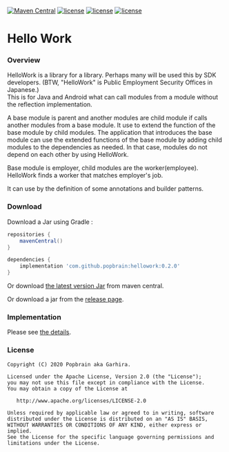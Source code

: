[![Maven Central](https://maven-badges.herokuapp.com/maven-central/com.github.popbrain/hellowork/badge.svg)](https://maven-badges.herokuapp.com/maven-central/com.github.popbrain/hellowork) 
[![license](https://img.shields.io/badge/Java-1.8-brightgreen.svg?style=flat)](https://github.com/popbrain/hellowork)
[![license](https://img.shields.io/badge/Kotlin-1.3.61-brightgreen.svg?style=flat)](https://github.com/popbrain/hellowork)
[![license](https://img.shields.io/badge/license-Apache2.0-green.svg?style=flat)](https://github.com/popbrain/hellowork)

# Hello Work

### Overview
HelloWork is a library for a library. Perhaps many will be used this by SDK developers. (BTW, "HelloWork" is Public Employment Security Offices in Japanese.)<br>
This is for Java and Android what can call modules from a module without the reflection implementation.

A base module is parent and another modules are child module if calls another modules from a base module.
It use to extend the function of the base module by child modules. The application that introduces the base module can use the extended functions of the base module by adding child modules to the dependencies as needed.
In that case, modules do not depend on each other by using HelloWork.

Base module is employer, child modules are the worker(employee).<br>
HelloWork finds a worker that matches employer's job.

It can use by the definition of some annotations and builder patterns.

### Download

Download a Jar using Gradle :

```gradle
repositories {
    mavenCentral()
}

dependencies {
    implementation 'com.github.popbrain:hellowork:0.2.0'
}
```

Or download [the latest version Jar](https://search.maven.org/remote_content?g=com.github.popbrain&a=hellowork&v=LATEST) from maven central.

Or download a jar from the [release page](https://github.com/Popbrain/HelloWork/releases).

### Implementation

Please see [the details](./doc/implementation).

### License

```
Copyright (C) 2020 Popbrain aka Garhira.

Licensed under the Apache License, Version 2.0 (the "License");
you may not use this file except in compliance with the License.
You may obtain a copy of the License at

   http://www.apache.org/licenses/LICENSE-2.0

Unless required by applicable law or agreed to in writing, software
distributed under the License is distributed on an "AS IS" BASIS,
WITHOUT WARRANTIES OR CONDITIONS OF ANY KIND, either express or implied.
See the License for the specific language governing permissions and
limitations under the License.
```